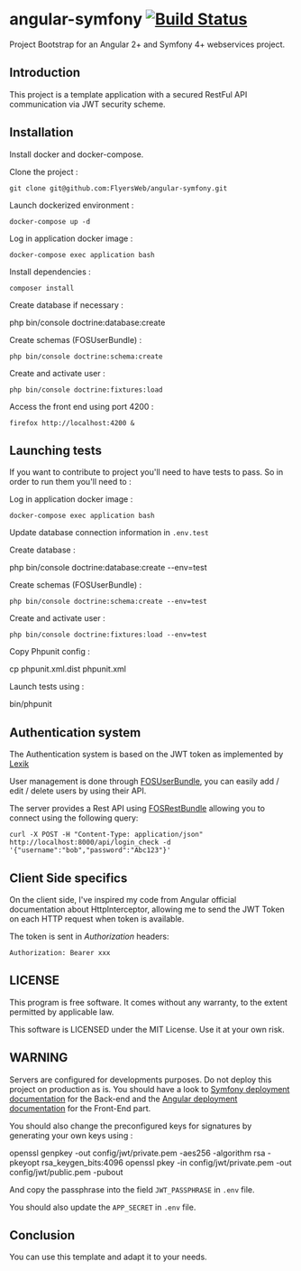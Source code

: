 angular-symfony [![Build Status](https://travis-ci.org/FlyersWeb/angular-symfony.svg?branch=master)](https://travis-ci.org/FlyersWeb/angular-symfony)
===============

Project Bootstrap for an Angular 2+ and Symfony 4+ webservices project.

Introduction
------------

This project is a template application with a secured RestFul API communication via JWT security scheme.

Installation
------------

Install docker and docker-compose.

Clone the project :

	git clone git@github.com:FlyersWeb/angular-symfony.git

Launch dockerized environment :

	docker-compose up -d

Log in application docker image :

	docker-compose exec application bash

Install dependencies :

	composer install

Create database if necessary :

  php bin/console doctrine:database:create

Create schemas (FOSUserBundle) :

	php bin/console doctrine:schema:create

Create and activate user :

	php bin/console doctrine:fixtures:load

Access the front end using port 4200 :

	firefox http://localhost:4200 &

Launching tests
---------------

If you want to contribute to project you'll need to have tests to pass. So in order to run them you'll need to :

Log in application docker image :

	docker-compose exec application bash

Update database connection information in `.env.test`

Create database :

  php bin/console doctrine:database:create --env=test

Create schemas (FOSUserBundle) :

	php bin/console doctrine:schema:create --env=test

Create and activate user :

	php bin/console doctrine:fixtures:load --env=test

Copy Phpunit config :

  cp phpunit.xml.dist phpunit.xml

Launch tests using :

  bin/phpunit

Authentication system
---------------------

The Authentication system is based on the JWT token as implemented by [Lexik](https://github.com/lexik/LexikJWTAuthenticationBundle)

User management is done through [FOSUserBundle](https://github.com/FriendsOfSymfony/FOSUserBundle), you can easily add / edit / delete users by using their API.

The server provides a Rest API using [FOSRestBundle](https://github.com/FriendsOfSymfony/FOSRestBundle) allowing you to connect using the following query: 

`curl -X POST -H "Content-Type: application/json" http://localhost:8000/api/login_check -d '{"username":"bob","password":"Abc123"}'`

Client Side specifics
---------------------

On the client side, I've inspired my code from Angular official documentation about HttpInterceptor, allowing me to send the JWT Token on each HTTP request when token is available.

The token is sent in *Authorization* headers: 

`Authorization: Bearer xxx`

LICENSE
-------

This program is free software. It comes without any warranty, to the extent permitted by applicable law.

This software is LICENSED under the MIT License. Use it at your own risk.

WARNING
-------

Servers are configured for developments purposes. Do not deploy this project on production as is. You should have a look to [Symfony deployment documentation](https://symfony.com/doc/4.4/deployment.html) for the Back-end and the [Angular deployment documentation](https://angular.io/guide/deployment) for the Front-End part.

You should also change the preconfigured keys for signatures by generating your own keys using :

  openssl genpkey -out config/jwt/private.pem -aes256 -algorithm rsa -pkeyopt rsa_keygen_bits:4096
  openssl pkey -in config/jwt/private.pem -out config/jwt/public.pem -pubout

And copy the passphrase into the field `JWT_PASSPHRASE` in `.env` file.

You should also update the `APP_SECRET` in `.env` file.

Conclusion
----------

You can use this template and adapt it to your needs.

